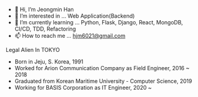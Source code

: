 - 👋 Hi, I’m Jeongmin Han
- 👀 I’m interested in ...
  Web Application(Backend)
- 🌱 I’m currently learning ...
Python, Flask, Django, React, MongoDB, CI/CD, TDD, Refactoring
- 📫 How to reach me ...
  hjm6021@gmail.com

Legal Alien In TOKYO
- Born in Jeju, S. Korea, 1991
- Worked for Arion Communication Company as Field Engineer, 2016 ~ 2018
- Graduated from Korean Maritime University - Computer Science, 2019
- Working for BASIS Corporation as IT Engineer, 2020 ~

